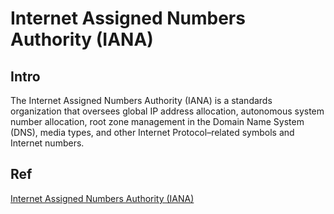 # Internet Assigned Numbers Authority (IANA)
## Intro
The Internet Assigned Numbers Authority (IANA) is a standards organization that oversees global IP address allocation, autonomous system number allocation, root zone management in the Domain Name System (DNS), media types, and other Internet Protocol–related symbols and Internet numbers.

## Ref
[Internet Assigned Numbers Authority (IANA)](https://en.wikipedia.org/wiki/Internet_Assigned_Numbers_Authority)

